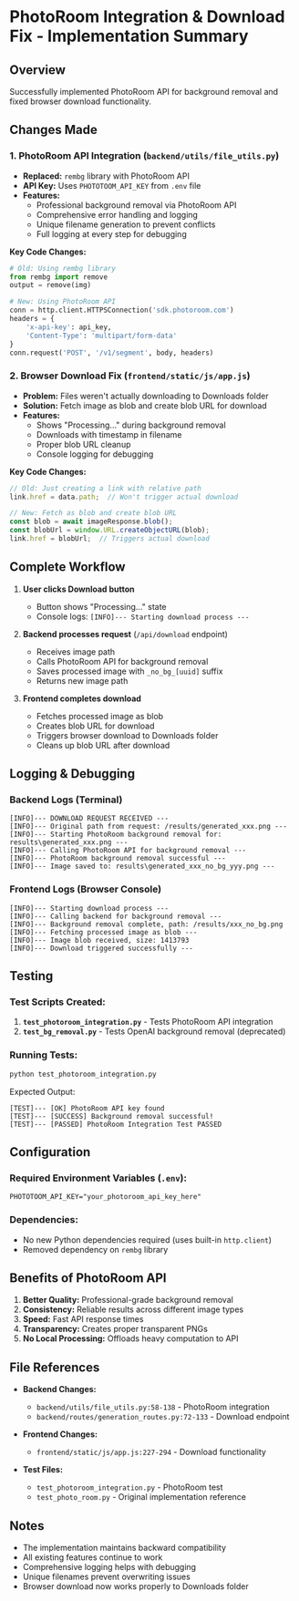 # PhotoRoom Integration & Download Fix - Implementation Summary

## Overview
Successfully implemented PhotoRoom API for background removal and fixed browser download functionality.

## Changes Made

### 1. **PhotoRoom API Integration** (`backend/utils/file_utils.py`)
- **Replaced:** `rembg` library with PhotoRoom API
- **API Key:** Uses `PHOTOTOOM_API_KEY` from `.env` file
- **Features:**
  - Professional background removal via PhotoRoom API
  - Comprehensive error handling and logging
  - Unique filename generation to prevent conflicts
  - Full logging at every step for debugging

**Key Code Changes:**
```python
# Old: Using rembg library
from rembg import remove
output = remove(img)

# New: Using PhotoRoom API
conn = http.client.HTTPSConnection('sdk.photoroom.com')
headers = {
    'x-api-key': api_key,
    'Content-Type': 'multipart/form-data'
}
conn.request('POST', '/v1/segment', body, headers)
```

### 2. **Browser Download Fix** (`frontend/static/js/app.js`)
- **Problem:** Files weren't actually downloading to Downloads folder
- **Solution:** Fetch image as blob and create blob URL for download
- **Features:**
  - Shows "Processing..." during background removal
  - Downloads with timestamp in filename
  - Proper blob URL cleanup
  - Console logging for debugging

**Key Code Changes:**
```javascript
// Old: Just creating a link with relative path
link.href = data.path;  // Won't trigger actual download

// New: Fetch as blob and create blob URL
const blob = await imageResponse.blob();
const blobUrl = window.URL.createObjectURL(blob);
link.href = blobUrl;  // Triggers actual download
```

## Complete Workflow

1. **User clicks Download button**
   - Button shows "Processing..." state
   - Console logs: `[INFO]--- Starting download process ---`

2. **Backend processes request** (`/api/download` endpoint)
   - Receives image path
   - Calls PhotoRoom API for background removal
   - Saves processed image with `_no_bg_[uuid]` suffix
   - Returns new image path

3. **Frontend completes download**
   - Fetches processed image as blob
   - Creates blob URL for download
   - Triggers browser download to Downloads folder
   - Cleans up blob URL after download

## Logging & Debugging

### Backend Logs (Terminal)
```
[INFO]--- DOWNLOAD REQUEST RECEIVED ---
[INFO]--- Original path from request: /results/generated_xxx.png ---
[INFO]--- Starting PhotoRoom background removal for: results\generated_xxx.png ---
[INFO]--- Calling PhotoRoom API for background removal ---
[INFO]--- PhotoRoom background removal successful ---
[INFO]--- Image saved to: results\generated_xxx_no_bg_yyy.png ---
```

### Frontend Logs (Browser Console)
```
[INFO]--- Starting download process ---
[INFO]--- Calling backend for background removal ---
[INFO]--- Background removal complete, path: /results/xxx_no_bg.png
[INFO]--- Fetching processed image as blob ---
[INFO]--- Image blob received, size: 1413793
[INFO]--- Download triggered successfully ---
```

## Testing

### Test Scripts Created:
1. **`test_photoroom_integration.py`** - Tests PhotoRoom API integration
2. **`test_bg_removal.py`** - Tests OpenAI background removal (deprecated)

### Running Tests:
```bash
python test_photoroom_integration.py
```

Expected Output:
```
[TEST]--- [OK] PhotoRoom API key found
[TEST]--- [SUCCESS] Background removal successful!
[TEST]--- [PASSED] PhotoRoom Integration Test PASSED
```

## Configuration

### Required Environment Variables (`.env`):
```env
PHOTOTOOM_API_KEY="your_photoroom_api_key_here"
```

### Dependencies:
- No new Python dependencies required (uses built-in `http.client`)
- Removed dependency on `rembg` library

## Benefits of PhotoRoom API

1. **Better Quality:** Professional-grade background removal
2. **Consistency:** Reliable results across different image types
3. **Speed:** Fast API response times
4. **Transparency:** Creates proper transparent PNGs
5. **No Local Processing:** Offloads heavy computation to API

## File References

- **Backend Changes:**
  - `backend/utils/file_utils.py:58-138` - PhotoRoom integration
  - `backend/routes/generation_routes.py:72-133` - Download endpoint

- **Frontend Changes:**
  - `frontend/static/js/app.js:227-294` - Download functionality

- **Test Files:**
  - `test_photoroom_integration.py` - PhotoRoom test
  - `test_photo_room.py` - Original implementation reference

## Notes

- The implementation maintains backward compatibility
- All existing features continue to work
- Comprehensive logging helps with debugging
- Unique filenames prevent overwriting issues
- Browser download now works properly to Downloads folder